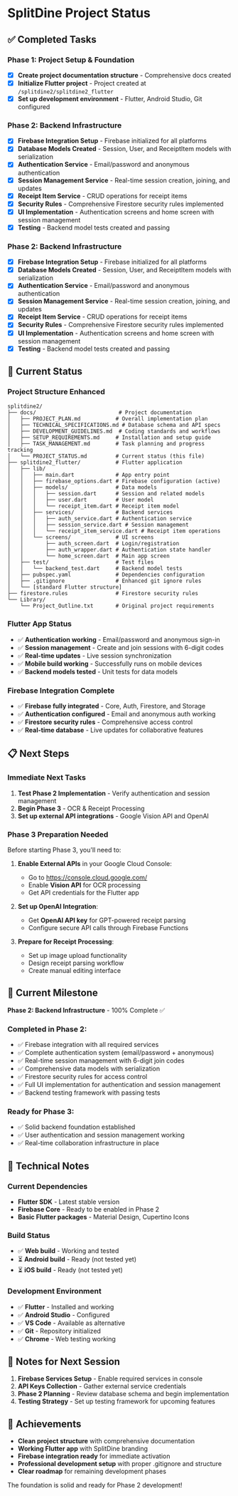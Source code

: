 # SplitDine Project Status

## ✅ Completed Tasks

### Phase 1: Project Setup & Foundation
- [x] **Create project documentation structure** - Comprehensive docs created
- [x] **Initialize Flutter project** - Project created at `/splitdine2/splitdine2_flutter`
- [x] **Set up development environment** - Flutter, Android Studio, Git configured

### Phase 2: Backend Infrastructure
- [x] **Firebase Integration Setup** - Firebase initialized for all platforms
- [x] **Database Models Created** - Session, User, and ReceiptItem models with serialization
- [x] **Authentication Service** - Email/password and anonymous authentication
- [x] **Session Management Service** - Real-time session creation, joining, and updates
- [x] **Receipt Item Service** - CRUD operations for receipt items
- [x] **Security Rules** - Comprehensive Firestore security rules implemented
- [x] **UI Implementation** - Authentication screens and home screen with session management
- [x] **Testing** - Backend model tests created and passing

### Phase 2: Backend Infrastructure
- [x] **Firebase Integration Setup** - Firebase initialized for all platforms
- [x] **Database Models Created** - Session, User, and ReceiptItem models with serialization
- [x] **Authentication Service** - Email/password and anonymous authentication
- [x] **Session Management Service** - Real-time session creation, joining, and updates
- [x] **Receipt Item Service** - CRUD operations for receipt items
- [x] **Security Rules** - Comprehensive Firestore security rules implemented
- [x] **UI Implementation** - Authentication screens and home screen with session management
- [x] **Testing** - Backend model tests created and passing

## 🚧 Current Status

### Project Structure Enhanced
```
splitdine2/
├── docs/                          # Project documentation
│   ├── PROJECT_PLAN.md           # Overall implementation plan
│   ├── TECHNICAL_SPECIFICATIONS.md # Database schema and API specs
│   ├── DEVELOPMENT_GUIDELINES.md  # Coding standards and workflows
│   ├── SETUP_REQUIREMENTS.md     # Installation and setup guide
│   ├── TASK_MANAGEMENT.md        # Task planning and progress tracking
│   └── PROJECT_STATUS.md         # Current status (this file)
├── splitdine2_flutter/           # Flutter application
│   ├── lib/
│   │   ├── main.dart             # App entry point
│   │   ├── firebase_options.dart # Firebase configuration (active)
│   │   ├── models/               # Data models
│   │   │   ├── session.dart      # Session and related models
│   │   │   ├── user.dart         # User model
│   │   │   └── receipt_item.dart # Receipt item model
│   │   ├── services/             # Backend services
│   │   │   ├── auth_service.dart # Authentication service
│   │   │   ├── session_service.dart # Session management
│   │   │   └── receipt_item_service.dart # Receipt item operations
│   │   └── screens/              # UI screens
│   │       ├── auth_screen.dart  # Login/registration
│   │       ├── auth_wrapper.dart # Authentication state handler
│   │       └── home_screen.dart  # Main app screen
│   ├── test/                     # Test files
│   │   └── backend_test.dart     # Backend model tests
│   ├── pubspec.yaml              # Dependencies configuration
│   ├── .gitignore                # Enhanced git ignore rules
│   └── [standard Flutter structure]
├── firestore.rules               # Firestore security rules
└── Library/
    └── Project_Outline.txt       # Original project requirements
```

### Flutter App Status
- ✅ **Authentication working** - Email/password and anonymous sign-in
- ✅ **Session management** - Create and join sessions with 6-digit codes
- ✅ **Real-time updates** - Live session synchronization
- ✅ **Mobile build working** - Successfully runs on mobile devices
- ✅ **Backend models tested** - Unit tests for data models

### Firebase Integration Complete
- ✅ **Firebase fully integrated** - Core, Auth, Firestore, and Storage
- ✅ **Authentication configured** - Email and anonymous auth working
- ✅ **Firestore security rules** - Comprehensive access control
- ✅ **Real-time database** - Live updates for collaborative features

## 📋 Next Steps

### Immediate Next Tasks
1. **Test Phase 2 Implementation** - Verify authentication and session management
2. **Begin Phase 3** - OCR & Receipt Processing
3. **Set up external API integrations** - Google Vision API and OpenAI

### Phase 3 Preparation Needed
Before starting Phase 3, you'll need to:

1. **Enable External APIs** in your Google Cloud Console:
   - Go to https://console.cloud.google.com/
   - Enable **Vision API** for OCR processing
   - Get API credentials for the Flutter app

2. **Set up OpenAI Integration**:
   - Get **OpenAI API key** for GPT-powered receipt parsing
   - Configure secure API calls through Firebase Functions

3. **Prepare for Receipt Processing**:
   - Set up image upload functionality
   - Design receipt parsing workflow
   - Create manual editing interface

## 🎯 Current Milestone

**Phase 2: Backend Infrastructure** - 100% Complete ✅

### Completed in Phase 2:
- ✅ Firebase integration with all required services
- ✅ Complete authentication system (email/password + anonymous)
- ✅ Real-time session management with 6-digit join codes
- ✅ Comprehensive data models with serialization
- ✅ Firestore security rules for access control
- ✅ Full UI implementation for authentication and session management
- ✅ Backend testing framework with passing tests

### Ready for Phase 3:
- ✅ Solid backend foundation established
- ✅ User authentication and session management working
- ✅ Real-time collaboration infrastructure in place

## 🔧 Technical Notes

### Current Dependencies
- **Flutter SDK** - Latest stable version
- **Firebase Core** - Ready to be enabled in Phase 2
- **Basic Flutter packages** - Material Design, Cupertino Icons

### Build Status
- ✅ **Web build** - Working and tested
- ⏳ **Android build** - Ready (not tested yet)
- ⏳ **iOS build** - Ready (not tested yet)

### Development Environment
- ✅ **Flutter** - Installed and working
- ✅ **Android Studio** - Configured
- ✅ **VS Code** - Available as alternative
- ✅ **Git** - Repository initialized
- ✅ **Chrome** - Web testing working

## 📝 Notes for Next Session

1. **Firebase Services Setup** - Enable required services in console
2. **API Keys Collection** - Gather external service credentials
3. **Phase 2 Planning** - Review database schema and begin implementation
4. **Testing Strategy** - Set up testing framework for upcoming features

## 🎉 Achievements

- **Clean project structure** with comprehensive documentation
- **Working Flutter app** with SplitDine branding
- **Firebase integration ready** for immediate activation
- **Professional development setup** with proper .gitignore and structure
- **Clear roadmap** for remaining development phases

The foundation is solid and ready for Phase 2 development!
